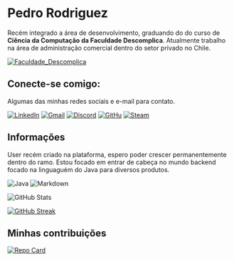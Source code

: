 # Pedro Rodriguez
Recém integrado a área de desenvolvimento, graduando do do curso de **Ciência da Computação da Faculdade Descomplica**. Atualmente trabalho na área de administração comercial dentro do setor privado no Chile.

[![Faculdade_Descomplica](https://img.shields.io/badge/Faculdade_Descomplica-2E8B57?style=for-the-badge&logo=)](https://descomplica.com.br/faculdade/)

## Conecte-se comigo:
Algumas das minhas redes sociais e e-mail para contato.

[![LinkedIn](https://img.shields.io/badge/LinkedIn-4B0082?style=for-the-badge&logo=linkedin&logoColor=0E76A8)](https://www.linkedin.com/in/pedro-rodriguez-b4087a275/) [![Gmail](https://img.shields.io/badge/Gmail-000?style=for-the-badge&logo=gmail&logoColor=DC143C)](mailto:pedrorogelio2@gmail.com) [![Discord](https://img.shields.io/badge/Discord-FFFAFA?style=for-the-badge&logo=discord)](https://www.discord.com/in/alone_together/) [![GitHu](https://img.shields.io/badge/github-000?style=for-the-badge&logo=GitHuB)](https://github.com/Pedrofromchile) [![Steam](https://img.shields.io/badge/steam-000?style=for-the-badge&logo=steam)](https://steamcommunity.com/profiles/76561198045108499/)
## Informações
User recém criado na plataforma, espero poder crescer permanentemente dentro do ramo. Estou focado em entrar de cabeça no mundo backend focado na linguaguém do Java para diversos produtos.

![Java](https://img.shields.io/badge/Java-000?style=for-the-badge&logo=java) ![Markdown](https://img.shields.io/badge/Markdown-000?style=for-the-badge&logo=markdown) 

![GitHub Stats](https://github-readme-stats.vercel.app/api?username=Pedrofromchile&theme=transparent&bg_color=000&border_color=30A3DC&show_icons=true&icon_color=30A3DC&title_color=E94D5F&hide_title=true&text_color=FFF) 

[![GitHub Streak](https://streak-stats.demolab.com/?user=Pedrofromchile&theme=bear&background=000&border=30A3DC&dates=FFF)](https://git.io/streak-stats)

## Minhas contribuições 

[![Repo Card](https://github-readme-stats.vercel.app/api/pin/?username=SEUUSERNAME&repo=SEUREPOSITORIO&bg_color=000&border_color=30A3DC&show_icons=true&icon_color=30A3DC&title_color=E94D5F&text_color=FFF)](https://github.com/Pedrofromchile/dio-lab-open-source)
